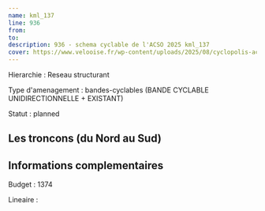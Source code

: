 ```yaml
---
name: kml_137 
line: 936
from: 
to:  
description: 936 - schema cyclable de l'ACSO 2025 kml_137 
cover: https://www.velooise.fr/wp-content/uploads/2025/08/cyclopolis-acso-936.jpg
---
```

Hierarchie : Reseau structurant

Type d'amenagement : bandes-cyclables (BANDE CYCLABLE UNIDIRECTIONNELLE + EXISTANT)

Statut : planned

## Les troncons (du Nord au Sud)

## Informations complementaires

Budget  : 1374 

Lineaire :

